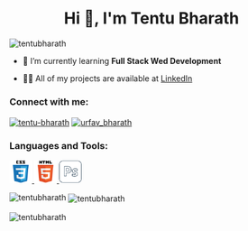 
<h1 align="center">Hi 👋, I'm Tentu Bharath</h1>

<p align="left"> <img src="https://komarev.com/ghpvc/?username=tentubharath&label=Profile%20views&color=0e75b6&style=flat" alt="tentubharath" /> </p>

- 🌱 I’m currently learning **Full Stack Wed Development**

- 👨‍💻 All of my projects are available at [LinkedIn](https://www.linkedin.com/in/bharathtentu/)

<h3 align="left">Connect with me:</h3>
<p align="left">
<a href="https://linkedin.com/in/tentu-bharath" target="blank"><img align="center" src="https://raw.githubusercontent.com/rahuldkjain/github-profile-readme-generator/master/src/images/icons/Social/linked-in-alt.svg" alt="tentu-bharath" height="30" width="40" /></a>
<a href="https://instagram.com/urfav_bharath" target="blank"><img align="center" src="https://raw.githubusercontent.com/rahuldkjain/github-profile-readme-generator/master/src/images/icons/Social/instagram.svg" alt="urfav_bharath" height="30" width="40" /></a>
</p>

<h3 align="left">Languages and Tools:</h3>
<p align="left"> <a href="https://www.w3schools.com/css/" target="_blank" rel="noreferrer">
<img src="https://raw.githubusercontent.com/devicons/devicon/master/icons/css3/css3-original-wordmark.svg" alt="css3" width="40" height="40"/> </a> <a href="https://www.w3.org/html/" target="_blank" rel="noreferrer"> <img src="https://raw.githubusercontent.com/devicons/devicon/master/icons/html5/html5-original-wordmark.svg" alt="html5" width="40" height="40"/> </a> <a href="https://www.photoshop.com/en" target="_blank" rel="noreferrer"> <img
src="https://raw.githubusercontent.com/devicons/devicon/master/icons/photoshop/photoshop-line.svg" alt="photoshop" width="40" height="40"/> </a> </p>

<p><img align="left" src="https://github-readme-stats.vercel.app/api/top-langs?username=tentubharath&show_icons=true&locale=en&layout=compact" alt="tentubharath" /></p>

<p>&nbsp;<img align="center" src="https://github-readme-stats.vercel.app/api?username=tentubharath&show_icons=true&locale=en" alt="tentubharath" /></p>

<p><img align="center" src="https://github-readme-streak-stats.herokuapp.com/?user=tentubharath&" alt="tentubharath" /></p>
